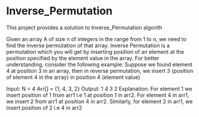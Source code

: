 # Inverse_Permutation
This project provides a solution to Inverse_Permutation algorith



Given an array A of size n of integers in the range from 1 to n, we need to 
find the inverse permutation of that array.
Inverse Permutation is a permutation which you will get by inserting position 
of an element at the position specified by the element value in the array. For 
better understanding, consider the following example:
Suppose we found element 4 at position 3 in an array, then in reverse 
permutation, we insert 3 (position of element 4 in the array) in position 4 
(element value)


Input:
N = 4
Arr[] = {1, 4, 3, 2}
Output:
1 4 3 2
Explanation:
For element 1 we insert position of 1 from
arr1 i.e 1 at position 1 in arr2. For element
4 in arr1, we insert 2 from arr1 at position
4 in arr2. Similarly, for element 2 in arr1,
we insert position of 2 i.e 4 in arr2
